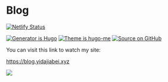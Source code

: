 # Blog

[![Netlify Status](https://api.netlify.com/api/v1/badges/97b3c50b-ef38-4cf3-9d47-7072043dba30/deploy-status)](https://app.netlify.com/sites/yidajiabei/deploys)

[![Generator is Hugo](https://img.shields.io/badge/Generator%20is-Hugo-ff4088?&logo=hugo)](https://github.com/gohugoio/hugo)
[![Theme is hugo-me](https://img.shields.io/badge/Theme%20is-hugo--coder-2a6df4)](https://github.com/tianheg/me)
[![Source on GitHub](https://img.shields.io/badge/Source%20on-GitHub-181717?&logo=github)](https://github.com/tianheg/blog)

You can visit this link to watch my site:

<https://blog.yidajiabei.xyz>

<a rel="license" href="http://creativecommons.org/licenses/by-nc-sa/4.0/"><img style="border-width:0" src="https://i.creativecommons.org/l/by-nc-sa/4.0/88x31.png" /></a>
